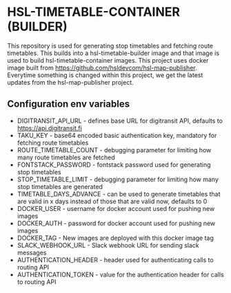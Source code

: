 # HSL-TIMETABLE-CONTAINER (BUILDER)  

This repository is used for generating stop timetables and fetching route timetables. This builds into a hsl-timetable-builder image and that image is used to build hsl-timetable-container images. This project uses docker image built from https://github.com/hsldevcom/hsl-map-publisher. Everytime something is changed within this project, we get the latest updates from the hsl-map-publisher project.

## Configuration env variables

* DIGITRANSIT_API_URL - defines base URL for digitransit API, defaults to https://api.digitransit.fi
* TAKU_KEY - base64 encoded basic authentication key, mandatory for fetching route timetables
* ROUTE_TIMETABLE_COUNT - debugging parameter for limiting how many route timetables are fetched
* FONTSTACK_PASSWORD - fontstack password used for generating stop timetables
* STOP_TIMETABLE_LIMIT - debugging parameter for limiting how many stop timetables are generated
* TIMETABLE_DAYS_ADVANCE - can be used to generate timetables that are valid in x days instead of those that are valid now, defaults to 0
* DOCKER_USER - username for docker account used for pushing new images
* DOCKER_AUTH - password for docker account used for pushing new images
* DOCKER_TAG - New images are deployed with this docker image tag
* SLACK_WEBHOOK_URL - Slack webhook URL for sending slack messages
* AUTHENTICATION_HEADER - header used for authenticating calls to routing API
* AUTHENTICATION_TOKEN - value for the authentication header for calls to routing API
